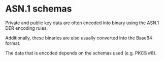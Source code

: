 # ASN.1 schemas

Private and public key data are often encoded into binary using the ASN.1 DER encoding rules.

Additionally, these binaries are also usually converted into the Base64 format.

The data that is encoded depends on the schemas used (e.g. PKCS #8).
